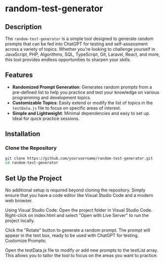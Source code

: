 # random-test-generator

## Description

The `random-test-generator` is a simple tool designed to generate random prompts that can be fed into ChatGPT for testing and self-assessment across a variety of topics. Whether you're looking to challenge yourself in JavaScript, PHP, Algorithms, SQL, TypeScript, Git, Laravel, React, and more, this tool provides endless opportunities to sharpen your skills.

## Features

- **Randomized Prompt Generation**: Generates random prompts from a pre-defined list to help you practice and test your knowledge on various programming and development topics.
- **Customizable Topics**: Easily extend or modify the list of topics in the `testData.js` file to focus on specific areas of interest.
- **Simple and Lightweight**: Minimal dependencies and easy to set up. Ideal for quick practice sessions.

## Installation

### Clone the Repository

```bash
git clone https://github.com/yourusername/random-test-generator.git
cd random-test-generator
```

## Set Up the Project

No additional setup is required beyond cloning the repository. Simply ensure that you have a code editor like Visual Studio Code and a modern web browser.

Using Visual Studio Code:
Open the project folder in Visual Studio Code.
Right-click on index.html and select "Open with Live Server" to run the project locally.

Click the "Rotate" button to generate a random prompt. The prompt will appear in the text box, ready to be used with ChatGPT for testing.
Customize Prompts:

Open the testData.js file to modify or add new prompts to the testList array. This allows you to tailor the tool to focus on the areas you want to practice.
